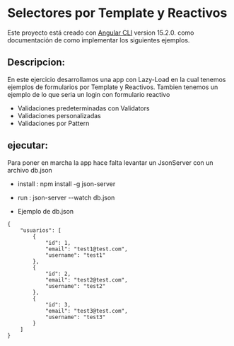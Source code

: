 # Selectores por Template y Reactivos

Este proyecto está creado con  [Angular CLI](https://github.com/angular/angular-cli) version 15.2.0. como documentación
de como implementar los siguientes ejemplos.

## Descripcion:

En este ejercicio desarrollamos una app con Lazy-Load en la cual tenemos ejemplos de formularios por Template y Reactivos.
Tambien tenemos un ejemplo de lo que seria un login con formulario reactivo

- Validaciones predeterminadas con Validators
- Validaciones personalizadas 
- Validaciones por Pattern

  

## ejecutar: 
 
 Para poner en marcha la app hace falta levantar un JsonServer con un archivo db.json
- install  : npm install -g json-server
- run      : json-server --watch db.json

- Ejemplo de db.json
```
{
    "usuarios": [
        {
            "id": 1,
            "email": "test1@test.com",
            "username": "test1"
        },
        {
            "id": 2,
            "email": "test2@test.com",
            "username": "test2"
        },
        {
            "id": 3,
            "email": "test3@test.com",
            "username": "test3"
        }
    ]
}

